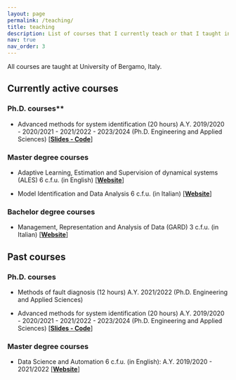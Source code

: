 ```yaml
---
layout: page
permalink: /teaching/
title: teaching
description: List of courses that I currently teach or that I taught in the past.
nav: true
nav_order: 3
---
```


All courses are taught at University of Bergamo, Italy.


## Currently active courses

### Ph.D. courses**
* Advanced methods for system identification (20 hours) A.Y. 2019/2020 - 2020/2021 - 2021/2022 - 2023/2024 (Ph.D. Engineering and Applied Sciences)
[[**Slides - Code**](https://cal.unibg.it/courses/ph-d-course-advanced-methods-for-system-identification/#)]



### Master degree courses
* Adaptive Learning, Estimation and Supervision of dynamical systems (ALES) 6 c.f.u. (in English) [[**Website**](https://cal.unibg.it/courses/adaptive-learning-estimation-and-supervision-of-dynamical-systems/)]

* Model Identification and Data Analysis 6 c.f.u. (in Italian) [[**Website**](https://cal.unibg.it/cal/courses/identificazione-dei-modelli-e-analisi-dei-dati-modulo-6-cfu/)]


### Bachelor degree courses
* Management, Representation and Analysis of Data (GARD) 3 c.f.u. (in Italian) [[**Website**](https://cal.unibg.it/courses/gestione-analisi-e-rappresentazione-dei-dati/)]






## Past courses

### Ph.D. courses
* Methods of fault diagnosis (12 hours) A.Y. 2021/2022 (Ph.D. Engineering and Applied Sciences)

* Advanced methods for system identification (20 hours) A.Y. 2019/2020 - 2020/2021 - 2021/2022 - 2023/2024 (Ph.D. Engineering and Applied Sciences)
[[**Slides - Code**](https://cal.unibg.it/courses/ph-d-course-advanced-methods-for-system-identification/#)]


### Master degree courses
* Data Science and Automation 6 c.f.u. (in English): A.Y. 2019/2020 - 2021/2022 [[**Website**](https://cal.unibg.it/courses/data-science-and-automation/)]

